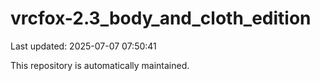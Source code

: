 # vrcfox-2.3_body_and_cloth_edition

Last updated: 2025-07-07 07:50:41

This repository is automatically maintained.
